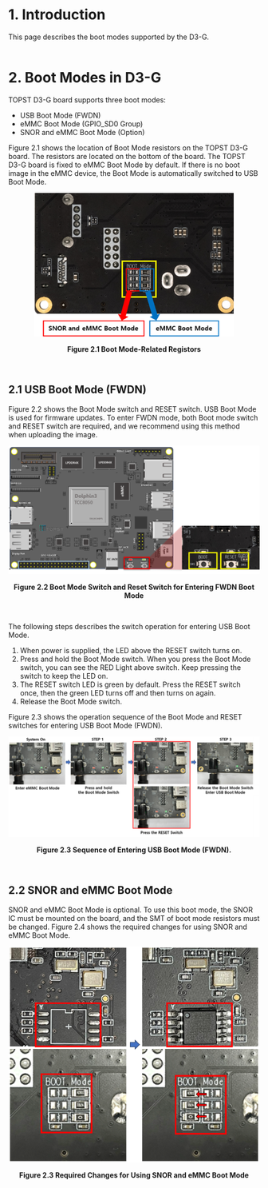 # 1. Introduction

This page describes the boot modes supported by the D3-G.
<br/><br/>


# 2. Boot Modes in D3-G

TOPST D3-G board supports three boot modes: 
- USB Boot Mode (FWDN) 
- eMMC Boot Mode (GPIO_SD0 Group)  
- SNOR and eMMC Boot Mode (Option) 

Figure 2.1 shows the location of Boot Mode resistors on the TOPST D3-G board. The resistors are located on the bottom of the board. The TOPST D3-G board is fixed to eMMC Boot Mode by default. If there is no boot image in the eMMC device, the Boot Mode is automatically switched to USB Boot Mode.  

<p align="center"><img src="../../Assets/TOPST D3-G/Hardware/2.6 boot mode-related registors.png" width="400"></p>
<p align="center"><strong>Figure 2.1 Boot Mode-Related Registors </strong></p>

<br/>

## 2.1 USB Boot Mode (FWDN) 
Figure 2.2 shows the Boot Mode switch and RESET switch. USB Boot Mode is used for firmware updates. To enter FWDN mode, both Boot mode switch and RESET switch are required, and we recommend using this method when uploading the image.

<p align="center"><img src="../../Assets/TOPST D3-G/Hardware/Boot Mode Switch and RESET Switch for Entering FWDN Boot Mode.png" width="600"></p>
<p align="center"><strong>Figure 2.2 Boot Mode Switch and Reset Switch for Entering FWDN Boot Mode </strong></p>

<br/>

The following steps describes the switch operation for entering USB Boot Mode. 
1. When power is supplied, the LED above the RESET switch turns on. 
2. Press and hold the Boot Mode switch. When you press the Boot Mode switch, you can see the RED Light above switch. Keep pressing the switch to keep the LED on. 
3. The RESET switch LED is green by default. Press the RESET switch once, then the green LED turns off and then turns on again. 
4. Release the Boot Mode switch. 

Figure 2.3 shows the operation sequence of the Boot Mode and RESET switches for entering USB Boot Mode (FWDN). 

<p align="center"><img src="../../Assets/TOPST D3-G/Hardware/Sequence of Entering USB Boot Mode (FWDN).png"></p>
<p align="center"><strong>Figure 2.3 Sequence of Entering USB Boot Mode (FWDN).  </strong></p>

<br/>


## 2.2 SNOR and eMMC Boot Mode 
SNOR and eMMC Boot Mode is optional. To use this boot mode, the SNOR IC must be mounted on the board, and the SMT of boot mode resistors must be changed. 
Figure 2.4 shows the required changes for using SNOR and eMMC Boot Mode. 


<p align="center"><img src="../../Assets/TOPST D3-G/Hardware/Required Changes for Using SNOR and eMMC Boot Mode.png"></p>
<p align="center"><strong>Figure 2.3 Required Changes for Using SNOR and eMMC Boot Mode  </strong></p>

<br/>
